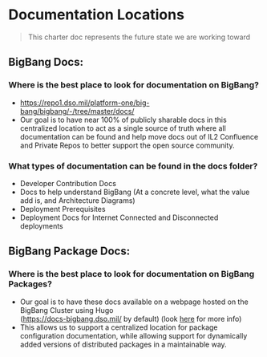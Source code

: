 # Documentation Locations

> This charter doc represents the future state we are working toward

## BigBang Docs:

### Where is the best place to look for documentation on BigBang? 

- https://repo1.dso.mil/platform-one/big-bang/bigbang/-/tree/master/docs/
- Our goal is to have near 100% of publicly sharable docs in this centralized location to act as a single source of truth where all documentation can be found and help move docs out of IL2 Confluence and Private Repos to better support the open source community. 

### What types of documentation can be found in the docs folder? 

- Developer Contribution Docs
- Docs to help understand BigBang (At a concrete level, what the value add is, and Architecture Diagrams)
- Deployment Prerequisites
- Deployment Docs for Internet Connected and Disconnected deployments


## BigBang Package Docs:

### Where is the best place to look for documentation on BigBang Packages? 

- Our goal is to have these docs available on a webpage hosted on the BigBang Cluster using Hugo       
  (https://docs-bigbang.dso.mil/ by default) (look [here](./PackageDocumentation.md) for more info)
- This allows us to support a centralized location for package configuration documentation, while allowing support for dynamically added versions of distributed packages in a maintainable way. 
